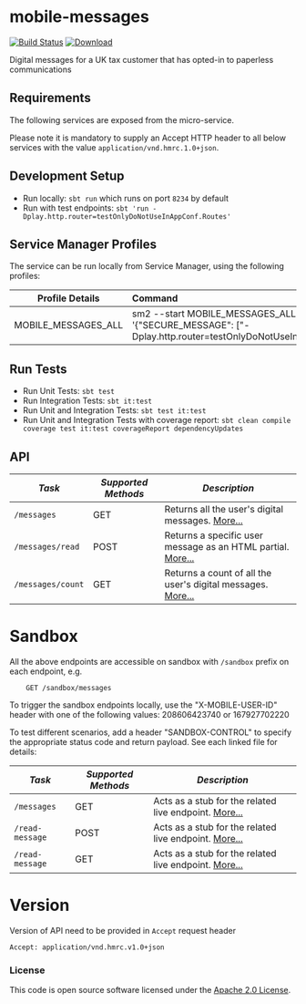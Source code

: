 # mobile-messages

[![Build Status](https://travis-ci.org/hmrc/mobile-messages.svg?branch=master)](https://travis-ci.org/hmrc/customer-profile) [ ![Download](https://api.bintray.com/packages/hmrc/releases/mobile-messages/images/download.svg) ](https://bintray.com/hmrc/releases/mobile-messages/_latestVersion)

Digital messages for a UK tax customer that has opted-in to paperless communications


Requirements
------------

The following services are exposed from the micro-service.

Please note it is mandatory to supply an Accept HTTP header to all below services with the value ```application/vnd.hmrc.1.0+json```.

## Development Setup
- Run locally: `sbt run` which runs on port `8234` by default
- Run with test endpoints: `sbt 'run -Dplay.http.router=testOnlyDoNotUseInAppConf.Routes'`

##  Service Manager Profiles
The service can be run locally from Service Manager, using the following profiles:

| Profile Details                  | Command                                                                                                                                                                                     |
|----------------------------------|:--------------------------------------------------------------------------------------------------------------------------------------------------------------------------------------------|
| MOBILE_MESSAGES_ALL          | sm2 --start MOBILE_MESSAGES_ALL --appendArgs '{"SECURE_MESSAGE": ["-Dplay.http.router=testOnlyDoNotUseInAppConf.Routes"]}'                                                                  |


## Run Tests
- Run Unit Tests:  `sbt test`
- Run Integration Tests: `sbt it:test`
- Run Unit and Integration Tests: `sbt test it:test`
- Run Unit and Integration Tests with coverage report: `sbt clean compile coverage test it:test coverageReport dependencyUpdates`



API
---

| *Task* | *Supported Methods* | *Description* |
|--------|----|----|
| ```/messages``` | GET | Returns all the user's digital messages. [More...](docs/messages.md)  |
| ```/messages/read``` | POST | Returns a specific user message as an HTML partial. [More...](docs/read-message.md)  |
| ```/messages/count``` | GET | Returns a count of all the user's digital messages. [More...](docs/messages-count.md)  |


# Sandbox
All the above endpoints are accessible on sandbox with `/sandbox` prefix on each endpoint, e.g.
```
    GET /sandbox/messages
```

To trigger the sandbox endpoints locally, use the "X-MOBILE-USER-ID" header with one of the following values:
208606423740 or 167927702220

To test different scenarios, add a header "SANDBOX-CONTROL" to specify the appropriate status code and return payload. 
See each linked file for details:

| *Task* | *Supported Methods* | *Description* |
|--------|----|----|
| ```/messages``` | GET | Acts as a stub for the related live endpoint. [More...](docs/sandbox/messages.md)  |
| ```/read-message``` | POST | Acts as a stub for the related live endpoint. [More...](docs/sandbox/read-message.md)  |
| ```/read-message``` | GET | Acts as a stub for the related live endpoint. [More...](docs/sandbox/messages-count.md)  |


# Version
Version of API need to be provided in `Accept` request header
```
Accept: application/vnd.hmrc.v1.0+json
```


### License

This code is open source software licensed under the [Apache 2.0 License]("http://www.apache.org/licenses/LICENSE-2.0.html").
